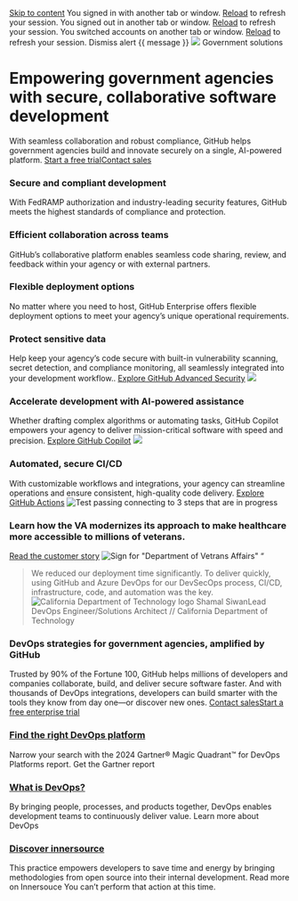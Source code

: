[Skip to content](https://github.com/solutions/industry/government#start-of-content)
You signed in with another tab or window. [Reload](https://github.com/solutions/industry/government) to refresh your session. You signed out in another tab or window. [Reload](https://github.com/solutions/industry/government) to refresh your session. You switched accounts on another tab or window. [Reload](https://github.com/solutions/industry/government) to refresh your session. Dismiss alert
{{ message }}
![](https://images.ctfassets.net/8aevphvgewt8/34dJBRRXiU3IZpYyZODyxO/0e9e8e2825d2773aba6837befea05bd5/hero-bg-light.webp?w=2400&fm=jpg&fl=progressive)
Government solutions
# Empowering government agencies with secure, collaborative software development
With seamless collaboration and robust compliance, GitHub helps government agencies build and innovate securely on a single, AI-powered platform.
[Start a free trial](https://github.com/enterprise/trial)[Contact sales](https://github.com/enterprise/contact)
### Secure and compliant development
With FedRAMP authorization and industry-leading security features, GitHub meets the highest standards of compliance and protection.
### Efficient collaboration across teams
GitHub’s collaborative platform enables seamless code sharing, review, and feedback within your agency or with external partners.
### Flexible deployment options
No matter where you need to host, GitHub Enterprise offers flexible deployment options to meet your agency’s unique operational requirements.
### Protect sensitive data
Help keep your agency’s code secure with built-in vulnerability scanning, secret detection, and compliance monitoring, all seamlessly integrated into your development workflow..
[Explore GitHub Advanced Security](https://github.com/security/advanced-security)
![](https://images.ctfassets.net/8aevphvgewt8/2Bv7MCBhvh3AmQqJcXOzDH/94fc994576fde4cb2c4a68de4bf93827/AI.webp)
### Accelerate development with AI-powered assistance
Whether drafting complex algorithms or automating tasks, GitHub Copilot empowers your agency to deliver mission-critical software with speed and precision.
[Explore GitHub Copilot](https://github.com/features/copilot)
![](https://images.ctfassets.net/8aevphvgewt8/4pufdRqmUtEHxCRy4SbGq6/566eeeb0beee0f3b8c92fb3831d2290d/Security-2.webp)
### Automated, secure CI/CD
With customizable workflows and integrations, your agency can streamline operations and ensure consistent, high-quality code delivery.
[Explore GitHub Actions](https://github.com/features/actions)
![Test passing connecting to 3 steps that are in progress](https://images.ctfassets.net/8aevphvgewt8/7JldMWj69GEj43gx9cIf5K/4d53dbc663417142a5dd826c79d4215f/Automation-2.webp)
### Learn how the VA modernizes its approach to make healthcare more accessible to millions of veterans.
[Read the customer story](https://github.com/customer-stories/va)
![Sign for "Department of Vetrans Affairs"](https://images.ctfassets.net/8aevphvgewt8/4OiTTi1Nn0OdNoOkUYgUvg/2f69c981a87839aed54051cc8fde55e7/va-sign.webp)
“
> We reduced our deployment time significantly. To deliver quickly, using GitHub and Azure DevOps for our DevSecOps process, CI/CD, infrastructure, code, and automation was the key.
![California Department of Technology logo](https://images.ctfassets.net/8aevphvgewt8/T2A74PzXK3NbI0giIjV7L/751e2a001a4cb0d834b7b3aeee2b7b09/California_Department_of_Technology.webp?fm=webp&w=120&q=90)
Shamal SiwanLead DevOps Engineer/Solutions Architect // California Department of Technology
### DevOps strategies for government agencies, amplified by GitHub
Trusted by 90% of the Fortune 100, GitHub helps millions of developers and companies collaborate, build, and deliver secure software faster. And with thousands of DevOps integrations, developers can build smarter with the tools they know from day one—or discover new ones.
[Contact sales](https://github.com/enterprise/contact)[Start a free enterprise trial](https://resources.github.com/enterprise/trial/)
### [Find the right DevOps platform](https://resources.github.com/devops/2024-gartner-mq-for-devops-platforms/)
Narrow your search with the 2024 Gartner® Magic Quadrant™ for DevOps Platforms report.
Get the Gartner report
### [What is DevOps?](https://github.com/resources/articles/devops/what-is-devops)
By bringing people, processes, and products together, DevOps enables development teams to continuously deliver value.
Learn more about DevOps
### [Discover innersource](https://resources.github.com/software-development/innersource/)
This practice empowers developers to save time and energy by bringing methodologies from open source into their internal development.
Read more on Innersouce
You can’t perform that action at this time.
